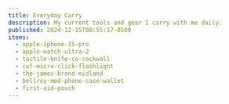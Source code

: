 ```yaml
---
title: Everyday Carry
description: My current tools and gear I carry with me daily.
published: 2024-12-15T08:55:17-0500
items:
  - apple-iphone-15-pro
  - apple-watch-ultra-2
  - tactile-knife-co-rockwall
  - cwf-micro-click-flashlight
  - the-james-brand-midland
  - bellroy-mod-phone-case-wallet
  - first-aid-pouch
---
```

